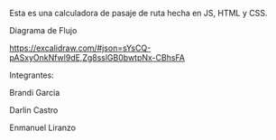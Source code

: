 Esta es una calculadora de pasaje de ruta hecha en JS, HTML y CSS.

Diagrama de Flujo

https://excalidraw.com/#json=sYsCQ-pASxyOnkNfwl9dE,Zg8sslGB0bwtpNx-CBhsFA

Integrantes:

Brandi Garcia

Darlin Castro

Enmanuel Liranzo
